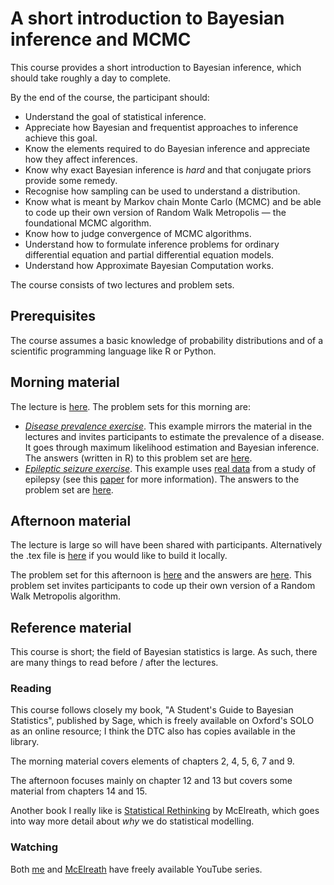 # A short introduction to Bayesian inference and MCMC
This course provides a short introduction to Bayesian inference, which should take roughly a day to complete.

By the end of the course, the participant should:

- Understand the goal of statistical inference.
- Appreciate how Bayesian and frequentist approaches to inference achieve this goal.
- Know the elements required to do Bayesian inference and appreciate how they affect inferences.
- Know why exact Bayesian inference is *hard* and that conjugate priors provide some remedy.
- Recognise how sampling can be used to understand a distribution.
- Know what is meant by Markov chain Monte Carlo (MCMC) and be able to code up their own version of Random Walk Metropolis — the foundational MCMC algorithm.
- Know how to judge convergence of MCMC algorithms.
- Understand how to formulate inference problems for ordinary differential equation and partial differential equation models.
- Understand how Approximate Bayesian Computation works.

The course consists of two lectures and problem sets.

## Prerequisites

The course assumes a basic knowledge of probability distributions and of a scientific programming language like R or Python.

## Morning material

The lecture is [here](https://github.com/ben18785/introduction_to_bayesian_mcmc_mathbio/blob/main/lectures/introduction_to_bayesian_inference.pdf). The problem sets for this morning are:

- [*Disease prevalence exercise*](https://htmlpreview.github.io/?https://github.com/ben18785/introduction_to_bayesian_mcmc_mathbio/blob/main/problem_sets/problem_disease_prevalence.nb.html). This example mirrors the material in the lectures and invites participants to estimate the prevalence of a disease. It goes through maximum likelihood estimation and Bayesian inference. The answers (written in R) to this problem set are [here](https://htmlpreview.github.io/?https://github.com/ben18785/introduction_to_bayesian_mcmc_mathbio/blob/main/problem_sets/answers/answer_disease_prevalence.nb.html).
- [*Epileptic seizure exercise*](https://htmlpreview.github.io/?https://github.com/ben18785/introduction_to_bayesian_mcmc_mathbio/blob/main/problem_sets/problem_epilepsy.nb.html). This example uses [real data](./problem_sets/data/conjugate_epil.csv) from a study of epilepsy (see this [paper](https://www.jstor.org/stable/2532086) for more information). The answers to the problem set are [here](https://htmlpreview.github.io/?https://github.com/ben18785/introduction_to_bayesian_mcmc_mathbio/blob/main/problem_sets/answers/answer_epilepsy.nb.html).

## Afternoon material

The lecture is large so will have been shared with participants. Alternatively the .tex file is [here](https://github.com/ben18785/introduction_to_bayesian_mcmc_mathbio/blob/main/lectures/introduction_to_mcmc.tex) if you would like to build it locally.

The problem set for this afternoon is [here](https://github.com/ben18785/introduction_to_bayesian_mcmc_mathbio/blob/main/problem_sets/mcmc_problems.pdf) and the answers are [here](https://github.com/ben18785/introduction_to_bayesian_mcmc_mathbio/blob/main/problem_sets/answers/mcmc_problems_and_answers.pdf). This problem set invites participants to code up their own version of a Random Walk Metropolis algorithm.

## Reference material

This course is short; the field of Bayesian statistics is large. As such, there are many things to read before / after the lectures.

### Reading

This course follows closely my book, "A Student's Guide to Bayesian Statistics", published by Sage, which is freely available on Oxford's SOLO as an online resource; I think the DTC also has copies available in the library.

The morning material covers elements of chapters 2, 4, 5, 6, 7 and 9.

The afternoon focuses mainly on chapter 12 and 13 but covers some material from chapters 14 and 15.

Another book I really like is [Statistical Rethinking](https://xcelab.net/rm/statistical-rethinking/) by McElreath, which goes into way more detail about *why* we do statistical modelling.

### Watching

Both [me](https://www.youtube.com/playlist?list=PLwJRxp3blEvZ8AKMXOy0fc0cqT61GsKCG) and [McElreath](https://www.youtube.com/watch?v=UgLF0aLk85s) have freely available YouTube series.